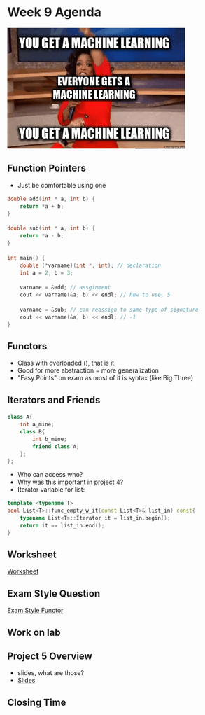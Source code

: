 # Week 9 Agenda
![Image](.other/pictures/opera.gif)

## Function Pointers
- Just be comfortable using one

```cpp
double add(int * a, int b) {
    return *a + b;
}

double sub(int * a, int b) {
    return *a - b;
}

int main() {
    double (*varname)(int *, int); // declaration
    int a = 2, b = 3;

    varname = &add; // assginment
    cout << varname(&a, b) << endl; // how to use, 5

    varname = &sub; // can reassign to same type of signature
    cout << varname(&a, b) << endl; // -1
}
```

## Functors
- Class with overloaded (), that is it.
- Good for more abstraction = more generalization
- "Easy Points" on exam as most of it is syntax (like Big Three)

## Iterators and Friends
```cpp
class A{
	int a_mine;
	class B{
		int b_mine;
		friend class A;
	};
};
```

- Who can access who?
- Why was this important in project 4?
- Iterator variable for list:

```cpp
template <typename T>
bool List<T>::func_empty_w_it(const List<T>& list_in) const{
	typename List<T>::Iterator it = list_in.begin();
	return it == list_in.end();
}
```

## Worksheet
[Worksheet](https://drive.google.com/drive/u/1/folders/1vKztTqW_mbVeLUeZII0Az5vH5e2egekB)

## Exam Style Question
[Exam Style Functor](https://docs.google.com/document/d/1coUy-MmdsOYi_hk1Je8Yl9Y2N7kVs5Jbk4NCwGhbwOo/edit)

## Work on lab

## Project 5 Overview
- slides, what are those?
- [Slides](https://drive.google.com/drive/u/1/folders/1nZ6YBylNteusQhZVGZ6bW0mtEH8o_LKF)


## Closing Time
